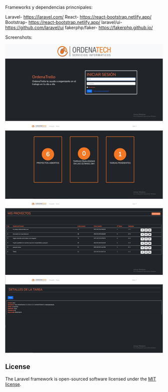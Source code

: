 Frameworks y dependencias princnipales:

Laravel- https://laravel.com/
React- https://react-bootstrap.netlify.app/
Bootstrap- https://react-bootstrap.netlify.app/
laravel/ui- https://github.com/laravel/ui
fakerphp/faker- https://fakerphp.github.io/


Screenshots:

![Captura de pantalla 1](imgs/1.JPG)
![Captura de pantalla 2](imgs/2.JPG)
![Captura de pantalla 3](imgs/3.JPG)
![Captura de pantalla 4](imgs/4.JPG)


## License

The Laravel framework is open-sourced software licensed under the [MIT license](https://opensource.org/licenses/MIT).
